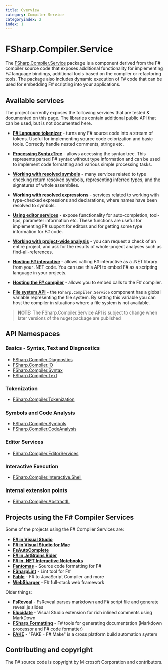 ```yaml
---
title: Overview
category: Compiler Service
categoryindex: 2
index: 1
---
```

# FSharp.Compiler.Service

The [FSharp.Compiler.Service](https://www.nuget.org/packages/FSharp.Compiler.Service) package is a component derived from the F# compiler source code that
exposes additional functionality for implementing F# language bindings, additional
tools based on the compiler or refactoring tools. The package also includes
dynamic execution of F# code that can be used for embedding F# scripting into your applications.

## Available services

The project currently exposes the following services that are tested & documented on this page.
The libraries contain additional public API that can be used, but is not documented here.

* [**F# Language tokenizer**](tokenizer.html) - turns any F# source code into a stream of tokens.
  Useful for implementing source code colorization and basic tools. Correctly handle nested
  comments, strings etc.

* [**Processing SyntaxTree**](untypedtree.html) - allows accessing the syntax tree.
  This represents parsed F# syntax without type information and can be used to implement code formatting
  and various simple processing tasks.

* [**Working with resolved symbols**](symbols.html) - many services related to type checking
  return resolved symbols, representing inferred types, and the signatures of whole assemblies.

* [**Working with resolved expressions**](typedtree.html) - services related to working with
  type-checked expressions and declarations, where names have been resolved to symbols.

* [**Using editor services**](editor.html) - expose functionality for auto-completion, tool-tips,
  parameter information etc. These functions are useful for implementing F# support for editors
  and for getting some type information for F# code.

* [**Working with project-wide analysis**](project.html) - you can request a check of
  an entire project, and ask for the results of whole-project analyses such as find-all-references.

* [**Hosting F# interactive**](interactive.html) - allows calling F# interactive as a .NET library
  from your .NET code. You can use this API to embed F# as a scripting language in your projects.

* [**Hosting the F# compiler**](compiler.html) - allows you to embed calls to the F# compiler.

* [**File system API**](filesystem.html) - the `FSharp.Compiler.Service` component has a global variable
  representing the file system. By setting this variable you can host the compiler in situations where a file system
  is not available.

> **NOTE:** The FSharp.Compiler.Service API is subject to change when later versions of the nuget package are published

## API Namespaces

### Basics - Syntax, Text and Diagnostics

* [FSharp.Compiler.Diagnostics](reference/fsharp-compiler-diagnostics.html)
* [FSharp.Compiler.IO](reference/fsharp-compiler-io.html)
* [FSharp.Compiler.Syntax](reference/fsharp-compiler-syntax.html)
* [FSharp.Compiler.Text](reference/fsharp-compiler-text.html)

### Tokenization

* [FSharp.Compiler.Tokenization](reference/fsharp-compiler-tokenization.html)

### Symbols and Code Analysis

* [FSharp.Compiler.Symbols](reference/fsharp-compiler-symbols.html)
* [FSharp.Compiler.CodeAnalysis](reference/fsharp-compiler-codeanalysis.html)

### Editor Services

* [FSharp.Compiler.EditorServices](reference/fsharp-compiler-editorservices.html)

### Interactive Execution

* [FSharp.Compiler.Interactive.Shell](reference/fsharp-compiler-interactive-shell.html)

### Internal extension points

* [FSharp.Compiler.AbstractIL](reference/fsharp-compiler-abstractil.html)

## Projects using the F# Compiler Services

Some of the projects using the F# Compiler Services are:

* [**F# in Visual Studio**](https://github.com/dotnet/fsharp/)
* [**F# in Visual Studio for Mac**](https://github.com/mono/monodevelop/tree/master/main/external/fsharpbinding)
* [**FsAutoComplete**](https://github.com/fsharp/FsAutoComplete)
* [**F# in JetBrains Rider**](https://www.jetbrains.com/help/rider/F_Sharp.html)
* [**F# in .NET Interactive Notebooks**](https://github.com/dotnet/interactive)
* [**Fantomas**](https://github.com/fsprojects/fantomas/) - Source code formatting for F#
* [**FSharpLint**](https://fsprojects.github.io/FSharpLint/) - Lint tool for F#
* [**Fable**](https://fable.io/) - F# to JavaScript Compiler and more
* [**WebSharper**](https://websharper.com/) - F# full-stack web framework

Older things:

* [**FsReveal**](https://fsprojects.github.io/FsReveal/) - FsReveal parses markdown and F# script file and generate reveal.js slides
* [**Elucidate**](https://github.com/rookboom/Elucidate) - Visual Studio extension for rich inlined comments using MarkDown
* [**FSharp.Formatting**](http://fsprojects.github.io/FSharp.Formatting/) - F# tools for generating documentation (Markdown processor and F# code formatter)
* [**FAKE**](https://fsprojects.github.io/FAKE/) - "FAKE - F# Make" is a cross platform build automation system

## Contributing and copyright

The F# source code is copyright by Microsoft Corporation and contributors.
